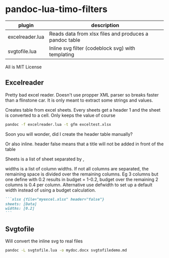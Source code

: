 # pandoc-lua-timo-filters


| plugin          | description                                            |
|-----------------|--------------------------------------------------------|
| excelreader.lua | Reads data from xlsx files and produces a pandoc table |
| svgtofile.lua   | Inline svg filter (codeblock svg) with templating      |

All is MIT License

## Excelreader

Pretty bad excel reader. Doesn't use propper XML parser so breaks faster than a flinstone car. It is only meant to extract some strings and values.

Creates table from excel sheets. Every sheets get a header 1 and the sheet is converted to a cell. Only keeps the value of course
```bash
pandoc -f excelreader.lua -t gfm exceltest.xlsx
```
Soon you will wonder, did I create the header table manually?

Or also inline. header false means that a title will not be added in front of the table

Sheets is a list of sheet separated by ,

widths is a list of column widths. If not all columns are separated, the remaining space is divided over the remaining columns. Eg 3 columns but one define with 0.2 results in budget = 1-0.2, budget over the remaining 2 columns is 0.4 per column. Alternative use defwidth to set up a default width instead of using a budget calculation.

````markdown
```xlsx {file="myexcel.xlsx" header="false"}
sheets: [Data]
widths: [0.2]
```
````

## Svgtofile

Will convert the inline svg to real files
```bash
pandoc -L svgtofile.lua -o mydoc.docx svgtofiledemo.md
```

